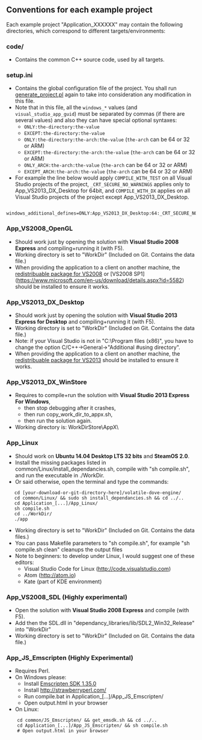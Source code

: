 ## Conventions for each example project

Each example project "Application_XXXXXX" may contain the following directories, which correspond to different targets/environments:

### code/
 * Contains the common C++ source code, used by all targets.

### setup.ini
 * Contains the global configuration file of the project. You shall run [generate_project.pl](./README.md#generate_projectpl)    again to take into consideration any modification in this file.
  * Note that in this file, all the ```windows_*``` values (and ```visual_studio_app_guid```) must be separated by commas (if there are several values) and also they can have special optional syntaxes:
    * ```ONLY:the-directory:the-value```
    * ```EXCEPT:the-directory:the-value```
    * ```ONLY:the-directory:the-arch:the-value``` (``the-arch`` can be 64 or 32 or ARM)
    * ```EXCEPT:the-directory:the-arch:the-value``` (``the-arch`` can be 64 or 32 or ARM)
    * ```ONLY_ARCH:the-arch:the-value``` (``the-arch`` can be 64 or 32 or ARM)
    * ```EXCEPT_ARCH:the-arch:the-value``` (``the-arch`` can be 64 or 32 or ARM)
  * For example the line below would apply ```COMPILE_WITH_TEST``` on all Visual Studio projects of the project, ```_CRT_SECURE_NO_WARNINGS``` applies only to App_VS2013_DX_Desktop for 64bit, and ```COMPILE_WITH_DX``` applies on all Visual Studio projects of the project except App_VS2013_DX_Desktop.
```
   windows_additional_defines=ONLY:App_VS2013_DX_Desktop:64:_CRT_SECURE_NO_WARNINGS,COMPILE_WITH_TEST,EXCEPT:App_VS2013_DX_Desktop:COMPILE_WITH_DX
```

### App_VS2008_OpenGL
 * Should work just by opening the solution with **Visual Studio 2008 Express** and 
   compiling+running it (with F5).
 * Working directory is set to "WorkDir" (Included on Git. Contains the data file.)
 * When providing the application to a client on another machine, the [redistribuable package for VS2008](https://www.microsoft.com/en-us/download/details.aspx?id=29) or [VS2008 SP1] (https://www.microsoft.com/en-us/download/details.aspx?id=5582) should be installed to ensure it works.

### App_VS2013_DX_Desktop
 * Should work just by opening the solution with **Visual Studio 2013 Express for Desktop** 
   and compiling+running it (with F5).
 * Working directory is set to "WorkDir" (Included on Git. Contains the data file.)
 * Note: if your Visual Studio is not in "C:\Program files (x86)\", you have to change
   the option C/C++->General->"Additional #using directory".
 * When providing the application to a client on another machine, the [redistribuable package for VS2013](https://www.microsoft.com/en-us/download/details.aspx?id=40784) should be installed to ensure it works.

### App_VS2013_DX_WinStore
 * Requires to compile+run the solution with **Visual Studio 2013 Express For Windows**,
   * then stop debugging after it crashes,
   * then run copy_work_dir_to_appx.sh,
   * then run the solution again.
 * Working directory is: WorkDirStore\AppX\
   
### App_Linux
 * Should work on **Ubuntu 14.04 Desktop LTS 32 bits** and **SteamOS 2.0**.
 * Install the missing packages listed in common/Linux/install_dependancies.sh, compile with "sh compile.sh", and
   run the executable in ./WorkDir.
 * Or said otherwise, open the terminal and type the commands:
```
   cd [your-download-or-git-directory-here]/volatile-dove-engine/
   cd common/Linux/ && sudo sh install_dependancies.sh && cd ../..
   cd Application_[...]/App_Linux/
   sh compile.sh
   cd ../WorkDir/
   ./app
```
 * Working directory is set to "WorkDir" (Included on Git. Contains the data files.)
 * You can pass Makefile parameters to "sh compile.sh", for example "sh compile.sh clean" cleanups the output files
 * Note to beginners: to develop under Linux, I would suggest one of these editors:
   * Visual Studio Code for Linux (http://code.visualstudio.com)
   * Atom (http://atom.io)
   * Kate (part of KDE environment)

### App_VS2008_SDL (Highly experimental)
 * Open the solution with **Visual Studio 2008 Express** and compile (with F5).
 * Add then the SDL.dll in "dependancy_libraries/lib/SDL2_Win32_Release" into "WorkDir"
 * Working directory is set to "WorkDir" (Included on Git. Contains the data file.)

### App_JS_Emscripten (Highly Experimental)
 * Requires Perl.
 * On Windows please:
   * Install [Emscripten SDK 1.35.0](https://s3.amazonaws.com/mozilla-games/emscripten/releases/emsdk-1.35.0-full-64bit.exe)
   * Install http://strawberryperl.com/
   * Run compile.bat in Application_[...]/App_JS_Emscripten/
   * Open output.html in your browser
 * On Linux:
```
	cd common/JS_Emscripten/ && get_emsdk.sh && cd ../..
	cd Application_[...]/App_JS_Emscripten/ && sh compile.sh
	# Open output.html in your browser
```
